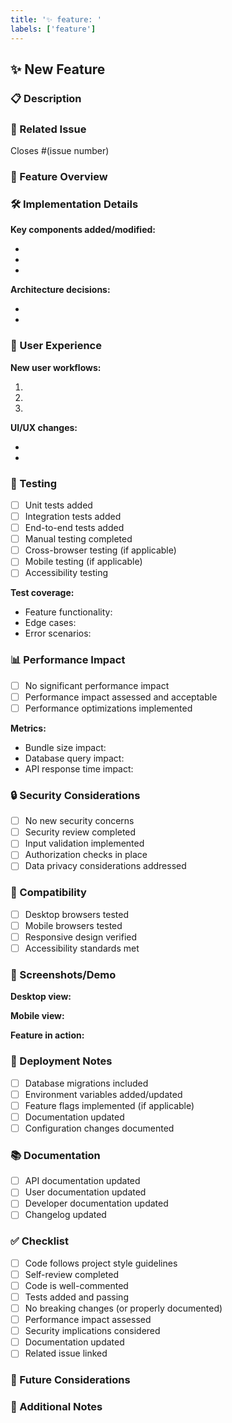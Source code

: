 ```yaml
---
title: '✨ feature: '
labels: ['feature']
---
```


## ✨ New Feature

### 📋 Description

<!-- Provide a comprehensive description of the new feature -->

### 🔗 Related Issue

<!-- Link to the issue/feature request this PR addresses -->

Closes #(issue number)

### 🎯 Feature Overview

<!-- High-level overview of what this feature does -->

### 🛠️ Implementation Details

<!-- Technical details about how the feature was implemented -->

**Key components added/modified:**

-
-
-

**Architecture decisions:**

-
-

### 👥 User Experience

<!-- Describe the user experience and user flows -->

**New user workflows:**

1.
2.
3.

**UI/UX changes:**

-
-

### 🧪 Testing

<!-- Describe your testing approach -->

- [ ] Unit tests added
- [ ] Integration tests added
- [ ] End-to-end tests added
- [ ] Manual testing completed
- [ ] Cross-browser testing (if applicable)
- [ ] Mobile testing (if applicable)
- [ ] Accessibility testing

**Test coverage:**

- Feature functionality:
- Edge cases:
- Error scenarios:

### 📊 Performance Impact

<!-- Assess the performance impact of this feature -->

- [ ] No significant performance impact
- [ ] Performance impact assessed and acceptable
- [ ] Performance optimizations implemented

**Metrics:**

- Bundle size impact:
- Database query impact:
- API response time impact:

### 🔒 Security Considerations

<!-- Security aspects of the new feature -->

- [ ] No new security concerns
- [ ] Security review completed
- [ ] Input validation implemented
- [ ] Authorization checks in place
- [ ] Data privacy considerations addressed

### 📱 Compatibility

<!-- Browser and device compatibility -->

- [ ] Desktop browsers tested
- [ ] Mobile browsers tested
- [ ] Responsive design verified
- [ ] Accessibility standards met

### 📸 Screenshots/Demo

<!-- Visual demonstration of the new feature -->

**Desktop view:**

<!-- Screenshots -->

**Mobile view:**

<!-- Screenshots -->

**Feature in action:**

<!-- GIF or video demonstration -->

### 🚀 Deployment Notes

<!-- Important deployment information -->

- [ ] Database migrations included
- [ ] Environment variables added/updated
- [ ] Feature flags implemented (if applicable)
- [ ] Documentation updated
- [ ] Configuration changes documented

### 📚 Documentation

<!-- Documentation updates included -->

- [ ] API documentation updated
- [ ] User documentation updated
- [ ] Developer documentation updated
- [ ] Changelog updated

### ✅ Checklist

- [ ] Code follows project style guidelines
- [ ] Self-review completed
- [ ] Code is well-commented
- [ ] Tests added and passing
- [ ] No breaking changes (or properly documented)
- [ ] Performance impact assessed
- [ ] Security implications considered
- [ ] Documentation updated
- [ ] Related issue linked

### 🔮 Future Considerations

<!-- Ideas for future improvements or related features -->

### 📝 Additional Notes

<!-- Any additional information for reviewers -->
